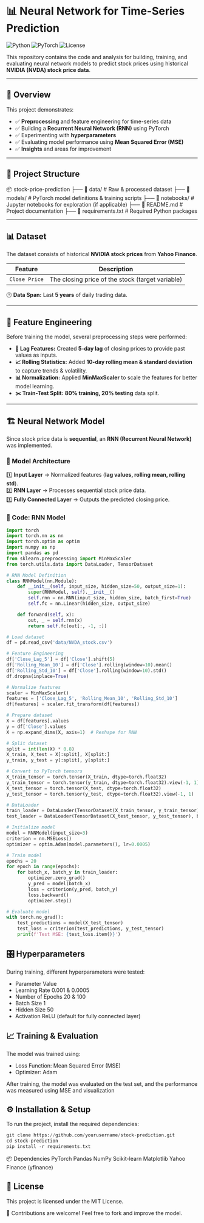 # 📊 Neural Network for Time-Series Prediction

![Python](https://img.shields.io/badge/Python-3.11-blue) 
![PyTorch](https://img.shields.io/badge/PyTorch-2.5-red)
![License](https://img.shields.io/badge/License-MIT-green)

This repository contains the code and analysis for building, training, and evaluating neural network models to predict stock prices using historical **NVIDIA (NVDA) stock price data**.

---

## 📌 Overview
This project demonstrates:
- ✅ **Preprocessing** and feature engineering for time-series data  
- ✅ Building a **Recurrent Neural Network (RNN)** using PyTorch  
- ✅ Experimenting with **hyperparameters**  
- ✅ Evaluating model performance using **Mean Squared Error (MSE)**  
- ✅ **Insights** and areas for improvement  

---

## 📂 Project Structure
📦 stock-price-prediction ├── 📁 data/ # Raw & processed dataset ├── 📁 models/ # PyTorch model definitions & training scripts ├── 📁 notebooks/ # Jupyter notebooks for exploration (if applicable) ├── 📄 README.md # Project documentation ├── 📄 requirements.txt # Required Python packages

---

## 📊 Dataset
The dataset consists of historical **NVIDIA stock prices** from **Yahoo Finance**.

| Feature          | Description |
|-----------------|-------------|
| `Close Price`   | The closing price of the stock (target variable) |

🕒 **Data Span:** Last **5 years** of daily trading data.

---

## 🔨 Feature Engineering
Before training the model, several preprocessing steps were performed:

- **🔄 Lag Features:** Created **5-day lag** of closing prices to provide past values as inputs.  
- **📈 Rolling Statistics:** Added **10-day rolling mean & standard deviation** to capture trends & volatility.  
- **📊 Normalization:** Applied **MinMaxScaler** to scale the features for better model learning.  
- **✂️ Train-Test Split:** **80% training, 20% testing** data split.

---

## 🏗 Neural Network Model
Since stock price data is **sequential**, an **RNN (Recurrent Neural Network)** was implemented.

### 🔹 Model Architecture
1️⃣ **Input Layer** → Normalized features (**lag values, rolling mean, rolling std**).  
2️⃣ **RNN Layer** → Processes sequential stock price data.  
3️⃣ **Fully Connected Layer** → Outputs the predicted closing price.

### 📜 Code: RNN Model
```python
import torch
import torch.nn as nn
import torch.optim as optim
import numpy as np
import pandas as pd
from sklearn.preprocessing import MinMaxScaler
from torch.utils.data import DataLoader, TensorDataset

# RNN Model Definition
class RNNModel(nn.Module):
    def __init__(self, input_size, hidden_size=50, output_size=1):
        super(RNNModel, self).__init__()
        self.rnn = nn.RNN(input_size, hidden_size, batch_first=True)
        self.fc = nn.Linear(hidden_size, output_size)

    def forward(self, x):
        out, _ = self.rnn(x)
        return self.fc(out[:, -1, :])

# Load dataset
df = pd.read_csv('data/NVDA_stock.csv')

# Feature Engineering
df['Close_Lag_5'] = df['Close'].shift(5)
df['Rolling_Mean_10'] = df['Close'].rolling(window=10).mean()
df['Rolling_Std_10'] = df['Close'].rolling(window=10).std()
df.dropna(inplace=True)

# Normalize features
scaler = MinMaxScaler()
features = ['Close_Lag_5', 'Rolling_Mean_10', 'Rolling_Std_10']
df[features] = scaler.fit_transform(df[features])

# Prepare dataset
X = df[features].values
y = df['Close'].values
X = np.expand_dims(X, axis=1)  # Reshape for RNN

# Split dataset
split = int(len(X) * 0.8)
X_train, X_test = X[:split], X[split:]
y_train, y_test = y[:split], y[split:]

# Convert to PyTorch tensors
X_train_tensor = torch.tensor(X_train, dtype=torch.float32)
y_train_tensor = torch.tensor(y_train, dtype=torch.float32).view(-1, 1)
X_test_tensor = torch.tensor(X_test, dtype=torch.float32)
y_test_tensor = torch.tensor(y_test, dtype=torch.float32).view(-1, 1)

# DataLoader
train_loader = DataLoader(TensorDataset(X_train_tensor, y_train_tensor), batch_size=1, shuffle=True)
test_loader = DataLoader(TensorDataset(X_test_tensor, y_test_tensor), batch_size=1)

# Initialize model
model = RNNModel(input_size=3)
criterion = nn.MSELoss()
optimizer = optim.Adam(model.parameters(), lr=0.0005)

# Train model
epochs = 20
for epoch in range(epochs):
    for batch_x, batch_y in train_loader:
        optimizer.zero_grad()
        y_pred = model(batch_x)
        loss = criterion(y_pred, batch_y)
        loss.backward()
        optimizer.step()

# Evaluate model
with torch.no_grad():
    test_predictions = model(X_test_tensor)
    test_loss = criterion(test_predictions, y_test_tensor)
    print(f'Test MSE: {test_loss.item()}')
```

## 🎛 Hyperparameters
During training, different hyperparameters were tested:

- Parameter	Value
- Learning Rate	0.001 & 0.0005
- Number of Epochs	20 & 100
- Batch Size	1
- Hidden Size	50
- Activation	ReLU (default for fully connected layer)

## 📈 Training & Evaluation
The model was trained using:

- Loss Function: Mean Squared Error (MSE)
- Optimizer: Adam

After training, the model was evaluated on the test set, and the performance was measured using MSE and visualization 

## ⚙️ Installation & Setup
To run the project, install the required dependencies:

``` python
git clone https://github.com/yourusername/stock-prediction.git
cd stock-prediction
pip install -r requirements.txt
```

📦 Dependencies
PyTorch
Pandas
NumPy
Scikit-learn
Matplotlib
Yahoo Finance (yfinance)

## 📜 License
This project is licensed under the MIT License.

🔗 Contributions are welcome! Feel free to fork and improve the model.
